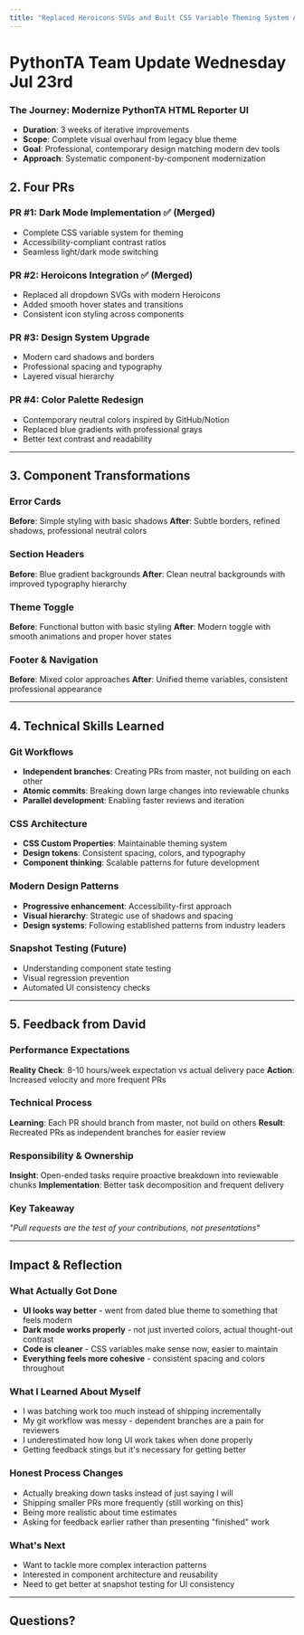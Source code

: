```yaml
---
title: "Replaced Heroicons SVGs and Built CSS Variable Theming System Across 4 PRs"
---
```


# PythonTA Team Update Wednesday Jul 23rd

### The Journey: Modernize PythonTA HTML Reporter UI
- **Duration**: 3 weeks of iterative improvements
- **Scope**: Complete visual overhaul from legacy blue theme
- **Goal**: Professional, contemporary design matching modern dev tools
- **Approach**: Systematic component-by-component modernization


## 2. Four PRs

### PR #1: Dark Mode Implementation ✅ (Merged)
- Complete CSS variable system for theming
- Accessibility-compliant contrast ratios
- Seamless light/dark mode switching

### PR #2: Heroicons Integration ✅ (Merged)
- Replaced all dropdown SVGs with modern Heroicons
- Added smooth hover states and transitions
- Consistent icon styling across components
  
### PR #3: Design System Upgrade
- Modern card shadows and borders
- Professional spacing and typography
- Layered visual hierarchy

### PR #4: Color Palette Redesign
- Contemporary neutral colors inspired by GitHub/Notion
- Replaced blue gradients with professional grays
- Better text contrast and readability

---
## 3. Component Transformations

### Error Cards
**Before**: Simple styling with basic shadows
**After**: Subtle borders, refined shadows, professional neutral colors

### Section Headers
**Before**: Blue gradient backgrounds 
**After**: Clean neutral backgrounds with improved typography hierarchy

### Theme Toggle
**Before**: Functional button with basic styling
**After**: Modern toggle with smooth animations and proper hover states

### Footer & Navigation
**Before**: Mixed color approaches
**After**: Unified theme variables, consistent professional appearance

---

## 4. Technical Skills Learned

### Git Workflows
- **Independent branches**: Creating PRs from master, not building on each other
- **Atomic commits**: Breaking down large changes into reviewable chunks
- **Parallel development**: Enabling faster reviews and iteration

### CSS Architecture
- **CSS Custom Properties**: Maintainable theming system
- **Design tokens**: Consistent spacing, colors, and typography
- **Component thinking**: Scalable patterns for future development

### Modern Design Patterns
- **Progressive enhancement**: Accessibility-first approach
- **Visual hierarchy**: Strategic use of shadows and spacing
- **Design systems**: Following established patterns from industry leaders

### Snapshot Testing (Future)
- Understanding component state testing
- Visual regression prevention
- Automated UI consistency checks
---

## 5. Feedback from David

### Performance Expectations
**Reality Check**: 8-10 hours/week expectation vs actual delivery pace
**Action**: Increased velocity and more frequent PRs

### Technical Process
**Learning**: Each PR should branch from master, not build on others
**Result**: Recreated PRs as independent branches for easier review

### Responsibility & Ownership
**Insight**: Open-ended tasks require proactive breakdown into reviewable chunks
**Implementation**: Better task decomposition and frequent delivery

### Key Takeaway
*"Pull requests are the test of your contributions, not presentations"*

---

## Impact & Reflection

### What Actually Got Done
- **UI looks way better** - went from dated blue theme to something that feels modern
- **Dark mode works properly** - not just inverted colors, actual thought-out contrast
- **Code is cleaner** - CSS variables make sense now, easier to maintain
- **Everything feels more cohesive** - consistent spacing and colors throughout

### What I Learned About Myself
- I was batching work too much instead of shipping incrementally
- My git workflow was messy - dependent branches are a pain for reviewers
- I underestimated how long UI work takes when done properly
- Getting feedback stings but it's necessary for getting better

### Honest Process Changes
- Actually breaking down tasks instead of just saying I will
- Shipping smaller PRs more frequently (still working on this)
- Being more realistic about time estimates
- Asking for feedback earlier rather than presenting "finished" work

### What's Next
- Want to tackle more complex interaction patterns
- Interested in component architecture and reusability
- Need to get better at snapshot testing for UI consistency

---

## Questions?